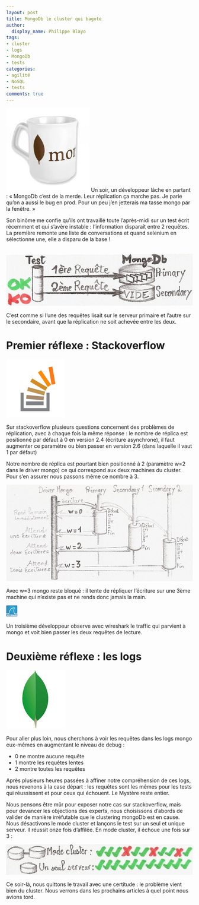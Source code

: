 ```yaml
---
layout: post
title: MongoDb le cluster qui bagote
author:
  display_name: Philippe Blayo
tags:
- cluster
- logs
- MongoDb
- tests
categories:
- agilité
- NoSQL
- tests
comments: true
---
```


<img class="left" alt="Mug MongoDB" src="/images/mongoDb_mug.jpeg"/>
Un soir, un développeur lâche en partant : « MongoDb c’est de la merde. Leur réplication ça marche pas. Je parie qu’on a aussi le bug en prod. Pour un peu j’en jetterais ma tasse mongo par la fenêtre. »

Son binôme me confie qu’ils ont travaillé toute l’après-midi sur un test écrit récemment et qui s’avère instable : l’information disparaît entre 2 requêtes. La première remonte une liste de conversations et quand selenium en sélectionne une, elle a disparu de la base !

<br style="clear: both;"/>
<img class="center" alt="w=3" src="/images/mongoDb_2requetes1.jpg"/>

C’est comme si l’une des requêtes lisait sur le serveur primaire et l’autre sur le secondaire, avant que la réplication ne soit achevée entre les deux.

# Premier réflexe : Stackoverflow

<img class="left" alt="Logo stackoverflow" src="/images/stackoverflow.png"/>

Sur stackoverflow plusieurs questions concernent des problèmes de réplication, avec à chaque fois la même réponse : le nombre de réplica est positionné par défaut à 0 en version 2.4 (écriture asynchrone), il faut augmenter ce paramètre ou bien passer en version 2.6 (dans laquelle il vaut 1 par défaut)

Notre nombre de réplica est pourtant bien positionné à 2 (paramètre w=2 dans le driver mongo) ce qui correspond aux deux machines du cluster. Pour s’en assurer nous passons même ce nombre à 3.

<img alt="w=3" src="/images/mongo_w_3.jpg" width="800px"/>

Avec w=3 mongo reste bloqué : il tente de répliquer l’écriture sur une 3ème machine qui n’existe pas et ne rends donc jamais la main.

<img class="left" alt="Logo wireshark" src="/images/wireshark_logo.jpeg"/>

Un troisième développeur observe avec wireshark le traffic qui parvient à mongo et voit bien passer les deux requêtes de lecture.

# Deuxième réflexe : les logs

<img class="right" alt="Logo Mongo" src="/images/mongoDb_logo.jpeg"/>

Pour aller plus loin, nous cherchons à voir les requêtes dans les logs mongo eux-mêmes en augmentant le niveau de debug :

- 0 ne montre aucune requête
- 1 montre les requêtes lentes
- 2 montre toutes les requêtes

Après plusieurs heures passées à affiner notre compréhension de ces logs, nous revenons à la case départ : les requêtes sont les mêmes pour les tests qui réussissent et pour ceux qui échouent. Le Mystère reste entier.

Nous pensons être mûr pour exposer notre cas sur stackoverflow, mais pour devancer les objections des experts, nous choisissons d’abords de valider de manière irréfutable que le clustering mongoDb est en cause. Nous désactivons le mode cluster et lançons le test sur un seul et unique serveur. Il réussit onze fois d’affilée. En mode cluster, il échoue une fois sur 3 :

<img class="center" alt="mongo: 11 reussites" src="/images/mongoDb_11_reussites1.jpg"/>

Ce soir-là, nous quittons le travail avec une certitude : le problème vient bien du cluster. Nous verrons dans les prochains articles à quel point nous avions tord.

